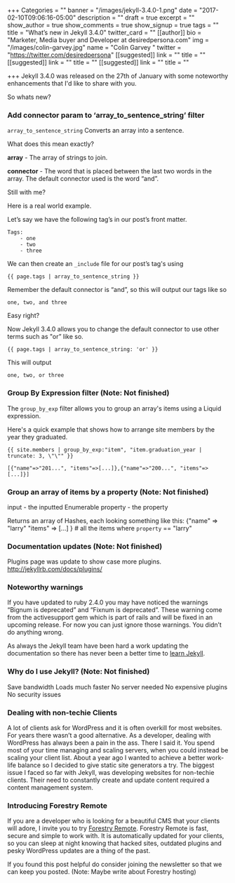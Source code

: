 +++
Categories = ""
banner = "/images/jekyll-3.4.0-1.png"
date = "2017-02-10T09:06:16-05:00"
description = ""
draft = true
excerpt = ""
show_author = true
show_comments = true
show_signup = true
tags = ""
title = "What’s new in Jekyll 3.4.0"
twitter_card = ""
[[author]]
bio = "Marketer, Media buyer and Developer at desiredpersona.com"
img = "/images/colin-garvey.jpg"
name = "Colin Garvey "
twitter = "https://twitter.com/desiredpersona"
[[suggested]]
link = ""
title = ""
[[suggested]]
link = ""
title = ""
[[suggested]]
link = ""
title = ""

+++
Jekyll 3.4.0 was released on the 27th of January with some noteworthy enhancements that I'd like to share with you.

So whats new?

### Add connector param to ‘array_to_sentence_string’ filter

`array_to_sentence_string` Converts an array into a sentence.

What does this mean exactly?

**array** - The array of strings to join. 

**connector** - The word that is placed between the last two words in the array. The default connector used is the word “and”.

Still with me?

Here is a real world example.

Let’s say we have the following tag’s in our post’s front matter.

```
Tags:
	- one
	- two
	- three
```

We can then create an `_include` file for our post’s tag's using

```
{{ page.tags | array_to_sentence_string }}
```

Remember the default connector is “and”, so this will output our tags like so

```
one, two, and three
```

Easy right?

Now Jekyll 3.4.0 allows you to change the default connector to use other terms such as "or” like so.

```
{{ page.tags | array_to_sentence_string: 'or' }}
```

This will output

```
one, two, or three
```

### Group By Expression filter (Note: Not finished)

The `group_by_exp` filter allows you to group an array's items using a Liquid expression.

Here's a quick example that shows how to arrange site members by the year they graduated.

```
{{ site.members | group_by_exp:"item", "item.graduation_year | truncate: 3, \"\"" }}
```

```
[{"name"=>"201...", "items"=>[...]},{"name"=>"200...", "items"=>[...]}]
```

### Group an array of items by a property (Note: Not finished)

input - the inputted Enumerable property - the property

Returns an array of Hashes, each looking something like this: {"name" => "larry" "items" => [...] } # all the items where `property` == "larry"

### Documentation updates (Note: Not finished)

Plugins page was update to show case more plugins. http://jekyllrb.com/docs/plugins/

### Noteworthy warnings

If you have updated to ruby 2.4.0 you may have noticed the warnings “Bignum is deprecated” and “Fixnum is deprecated”. These warning come from the activesupport gem which is part of rails and will be fixed in an upcoming release. For now you can just ignore those warnings. You didn’t do anything wrong.

As always the Jekyll team have been hard a work updating the documentation so there has never been a better time to [learn Jekyll](https://jekyllrb.com/).

### Why do I use Jekyll? (Note: Not finished)

Save bandwidth Loads much faster No server needed No expensive plugins No security issues

### Dealing with non-techie Clients

A lot of clients ask for WordPress and it is often overkill for most websites. For years there wasn’t a good alternative. As a developer, dealing with WordPress has always been a pain in the ass. There I said it. You spend most of your time managing and scaling servers, when you could instead be scaling your client list. About a year ago I wanted to achieve a better work-life balance so I decided to give static site generators a try. The biggest issue I faced so far with Jekyll, was developing websites for non-techie clients. Their need to constantly create and update content required a content management system.

### Introducing Forestry Remote

If you are a developer who is looking for a beautiful CMS that your clients will adore, I invite you to try [Forestry Remote](https://forestry.io/remote). Forestry Remote is fast, secure and simple to work with. It is automatically updated for your clients, so you can sleep at night knowing that hacked sites, outdated plugins and pesky WordPress updates are a thing of the past.

If you found this post helpful do consider joining the newsletter so that we can keep you posted. (Note: Maybe write about Forestry hosting)